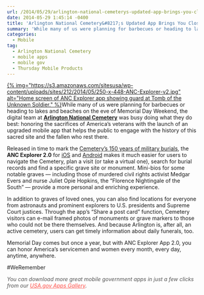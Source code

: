 ```yaml
---
url: /2014/05/29/arlington-national-cemeterys-updated-app-brings-you-closer-to-nations-fallen-veterans/
date: 2014-05-29 1:45:14 -0400
title: 'Arlington National Cemetery&#8217;s Updated App Brings You Closer to Nation&#8217;s Fallen Veterans'
summary: 'While many of us were planning for barbecues or heading to lakes and beaches on the eve of Memorial Day Weekend,  the digital team at Arlington National Cemetery was busy doing what they do best:  honoring the sacrifices of America&#8217;s veterans'
categories:
  - Mobile
tag:
  - Arlington National Cemetery
  - mobile apps
  - mobile gov
  - Thursday Mobile Products
---
```


[{% img="https://s3.amazonaws.com/sitesusa/wp-content/uploads/sites/212/2014/05/250-x-448-ANC-Explorer-v2.jpg" alt="Home screen of ANC Explorer app showing guard at Tomb of the Unknown Soldier." %}](https://s3.amazonaws.com/sitesusa/wp-content/uploads/sites/212/2014/05/250-x-448-ANC-Explorer-v2.jpg)While many of us were planning for barbecues or heading to lakes and beaches on the eve of Memorial Day Weekend,  the digital team at [**Arlington National Cemetery**](http://www.arlingtoncemetery.mil/Default.aspx) was busy doing what they do best:  honoring the sacrifices of America&#8217;s veterans with the launch of an upgraded mobile app that helps the public to engage with the history of this sacred site and the fallen who rest there.

Released in time to mark the [Cemetery&#8217;s 150 years of military burials](http://www.arlingtoncemetery.mil/History/Default.aspx), the **ANC Explorer 2.0** for [iOS](https://itunes.apple.com/us/app/anc-explorer/id562937243?mt=8) and [Android](https://play.google.com/store/apps/details?id=mil.anc.mobile.android.ext) makes it much easier for users to navigate the Cemetery, plan a visit (or take a virtual one),  search for burial records and find a specific grave site or monument.  Mini-bios for some notable graves — including those of murdered civil rights activist Medgar Evers and nurse Juliet Opie Hopkins, the &#8220;Florence Nightingale of the South&#8221; — provide a more personal and enriching experience.

In addition to graves of loved ones, you can also find locations for everyone from astronauts and prominent explorers to U.S. presidents and Supreme Court justices. Through the app&#8217;s &#8220;Share a post card&#8221; function, Cemetery visitors can e-mail framed photos of monuments or grave markers to those who could not be there themselves. And because Arlington is, after all, an active cemetery, users can get timely information about daily funerals, too.

Memorial Day comes but once a year, but with ANC Explorer App 2.0, you can honor America&#8217;s servicemen and women every month, every day, anytime, anywhere.

#WeRemember

<em style="color: #555555"> You can download more great mobile government apps in just a few clicks from our <a style="color: #ff5049" href="http://apps.usa.gov/">USA.gov Apps Gallery</a>.</em>